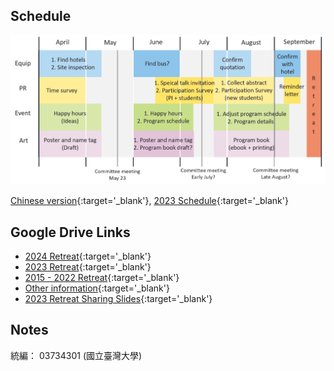 ## Schedule
![](./images/schedule_new.png)

[Chinese version](./images/schedule_new_ch.png){:target='_blank'}, [2023 Schedule](./images/image.png){:target='_blank'}

## Google Drive Links

* [2024 Retreat](https://drive.google.com/drive/folders/18MOzTY1CMy23oicfOpHlPjrn7mDSEyHt?usp=sharing){:target='_blank'}
* [2023 Retreat](https://drive.google.com/drive/folders/1OzHGoGOgd5fUZSal2wX4w7O8k8JLx7Kl){:target='_blank'}
* [2015 - 2022 Retreat](https://drive.google.com/drive/folders/13dIPykjnK8ByCDnXh-KjK_N3XV8ANns7){:target='_blank'}
* [Other information](https://drive.google.com/drive/folders/197ew1viDh8ho797K11K8GWDK5esqGcFN){:target='_blank'}
* [2023 Retreat Sharing Slides](https://docs.google.com/presentation/d/14rftx-QFtAZ97GUQ8Xw2qiHBtXOD94_l/edit#slide=id.p1){:target='_blank'}

## Notes

統編： 03734301 (國立臺灣大學)
